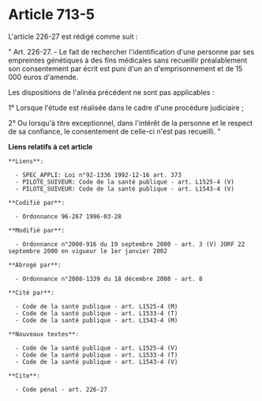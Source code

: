 # Article 713-5

L'article 226-27 est rédigé comme suit :

" Art. 226-27. - Le fait de rechercher l'identification d'une personne par ses empreintes génétiques à des fins médicales
sans recueillir préalablement son consentement par écrit est puni d'un an d'emprisonnement et de 15 000 euros d'amende.

Les dispositions de l'alinéa précédent ne sont pas applicables :

1° Lorsque l'étude est réalisée dans le cadre d'une procédure judiciaire ;

2° Ou lorsqu'à titre exceptionnel, dans l'intérêt de la personne et le respect de sa confiance, le consentement de celle-ci
n'est pas recueilli. "

**Liens relatifs à cet article**

	**Liens**:

	  - SPEC_APPLI: Loi n°92-1336 1992-12-16 art. 373
	  - PILOTE_SUIVEUR: Code de la santé publique - art. L1525-4 (V)
	  - PILOTE_SUIVEUR: Code de la santé publique - art. L1543-4 (V)

	**Codifié par**:

	  - Ordonnance 96-267 1996-03-28

	**Modifié par**:

	  - Ordonnance n°2000-916 du 19 septembre 2000 - art. 3 (V) JORF 22 septembre 2000 en vigueur le 1er janvier 2002

	**Abrogé par**:

	  - Ordonnance n°2008-1339 du 18 décembre 2008 - art. 8

	**Cité par**:

	  - Code de la santé publique - art. L1525-4 (M)
	  - Code de la santé publique - art. L1533-4 (T)
	  - Code de la santé publique - art. L1543-4 (M)

	**Nouveaux textes**:

	  - Code de la santé publique - art. L1525-4 (V)
	  - Code de la santé publique - art. L1533-4 (T)
	  - Code de la santé publique - art. L1543-4 (V)

	**Cite**:

	  - Code pénal - art. 226-27
